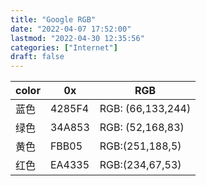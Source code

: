 ```yaml
---
title: "Google RGB"
date: "2022-04-07 17:52:00"
lastmod: "2022-04-30 12:35:56"
categories: ["Internet"]
draft: false
---
```


| color | 0x     | RGB               |
|-------|--------|-------------------|
| 蓝色  | 4285F4 | RGB: (66,133,244) |
| 绿色  | 34A853 | RGB: (52,168,83)  |
| 黄色  | FBB05  | RGB:(251,188,5)   |
| 红色  | EA4335 | RGB:(234,67,53)   |